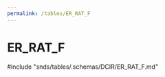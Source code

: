 ```yaml
---
permalink: /tables/ER_RAT_F
---
```

# ER\_RAT\_F
<!-- SPDX-License-Identifier: MPL-2.0 -->

<!-- ATTENTION : Ne pas supprimer ou modifier la ligne ci-dessous -->
#include "snds/tables/.schemas/DCIR/ER_RAT_F.md"
<!-- ATTENTION : Ne pas supprimer ou modifier la ligne ci-dessus -->
